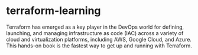 # terraform-learning
Terraform has emerged as a key player in the DevOps world for defining, launching, and managing infrastructure as code (IAC) across a variety of cloud and virtualization platforms, including AWS, Google Cloud, and Azure. This hands-on book is the fastest way to get up and running with Terraform.
